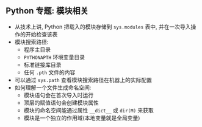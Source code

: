 ## Python 专题: 模块相关

- 从技术上讲, Python 把载入的模块存储到 `sys.modules` 表中,
  并在一次导入操作的开始检查该表
- 模块搜索路径:
  - 程序主目录
  - `PYTHONAPTH` 环境变量目录
  - 标准链接库目录
  - 任何 `.pth` 文件的内容
- 可以通过 `sys.path` 查看模块搜索路径在机器上的实际配置
- 如何理解一个文件生成命名空间:
  - 模块语句会在首次导入时运行
  - 顶层的赋值语句会创建模块属性
  - 模块的命名空间能通过属性 `__dict__` 或 `dir(M)` 来获取
  - 模块是一个独立的作用域(本地变量就是全局变量)
